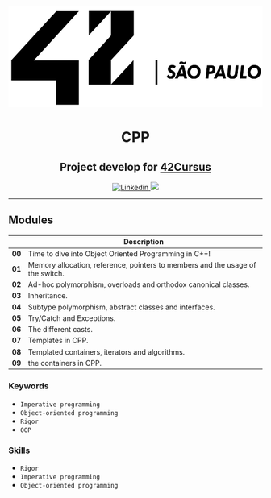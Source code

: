 <div align="center">
	<a href="https://www.42sp.org.br/">
		<img src="https://github.com/LucasDatilioCarderelli/42Cursus/blob/master/img/42-saopaulo.png" height=200>
	</a>
<h1> CPP </h1>
</div>

<h2 align="center">
	Project develop for <a href="https://github.com/LucasDatilioCarderelli/42Cursus"> 42Cursus </a>
</h2>

<p align="center">
  	<a href="https://www.linkedin.com/in/lucasdatiliocarderelli/">
    	<img alt="Linkedin" src="https://img.shields.io/badge/Lucas_Datilio_Carderelli-blue?style=flat&logo=Linkedin&logoColor=white" />
  	</a>
	<a href="https://github.com/LucasDatilioCarderelli" alt="login intra">
    	<img src="https://img.shields.io/badge/-ldatilio-gray?style=flat&logo=42&logoColor=white" />
	</a>
</p>

---

## Modules
|      | Description |
|------|-------------|
|**00**| Time to dive into Object Oriented Programming in C++!
|**01**| Memory allocation, reference, pointers to members and the usage of the switch.
|**02**| Ad-hoc polymorphism, overloads and orthodox canonical classes.
|**03**| Inheritance.
|**04**| Subtype polymorphism, abstract classes and interfaces.
|**05**| Try/Catch and Exceptions.
|**06**| The different casts.
|**07**| Templates in CPP.
|**08**| Templated containers, iterators and algorithms.
|**09**| the containers in CPP.

### Keywords
* `Imperative programming`
* `Object-oriented programming`
* `Rigor`
* `OOP`

### Skills
* `Rigor`
* `Imperative programming`
* `Object-oriented programming`
